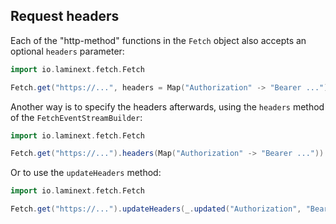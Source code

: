 ## Request headers

Each of the "http-method" functions in the `Fetch` object also accepts an optional `headers` parameter:

```scala
import io.laminext.fetch.Fetch

Fetch.get("https://...", headers = Map("Authorization" -> "Bearer ..."))
```

Another way is to specify the headers afterwards, using the `headers` method of the `FetchEventStreamBuilder`:

```scala
import io.laminext.fetch.Fetch

Fetch.get("https://...").headers(Map("Authorization" -> "Bearer ..."))
```

Or to use the `updateHeaders` method:

```scala
import io.laminext.fetch.Fetch

Fetch.get("https://...").updateHeaders(_.updated("Authorization", "Bearer ..."))
```
